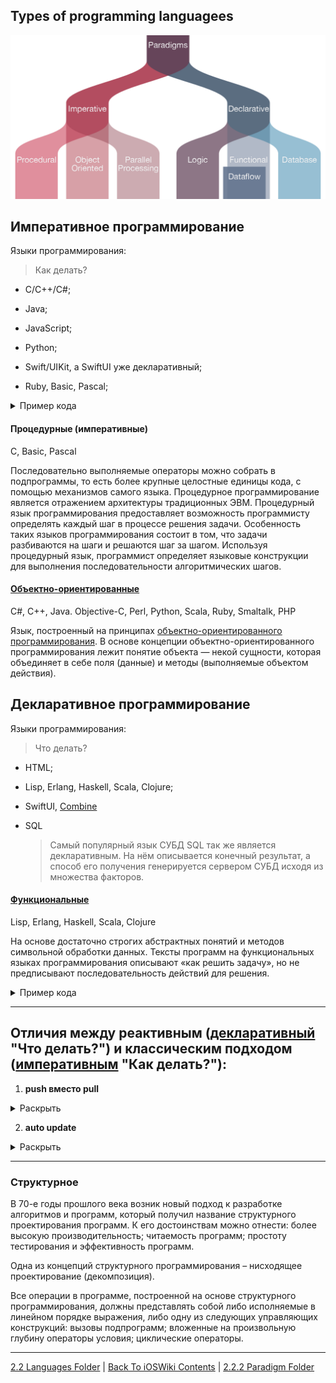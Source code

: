 ## Types of programming languagees

![Paradigms](https://github.com/eldaroid/pictures/blob/master/iOSWiki/DesignPatterns/Paradigms.png?raw=true)

## Императивное программирование

Языки программирования:

> Как делать?

* C/C++/C#;

* Java;

* JavaScript;

* Python; 

* Swift/UIKit, а SwiftUI уже декларативный;

* Ruby, Basic, Pascal;

<details><summary>Пример кода</summary>
<p>

```swift
private func fetchData(from url: URL, completion: @escaping ([User]) -> Void) {
    let dataTask = URLSession.shared.dataTask(with: url) { data, _, error in
        if let _ = error {
            completion([])
        }
        guard let data = data else {
            return completion([])
        }    
        do {
            let decoder = JSONDecoder()
            let users = try decoder.decode([User].self, from: data)
            DispatchQueue.main.async {
                completion(users)
            }
        } catch {
            completion([])
        }
    }
    
    dataTask.resume()
}
```

</p>
</details>

#### Процедурные (императивные)

C, Basic, Pascal

Последовательно выполняемые операторы можно собрать в подпрограммы, то есть более крупные целостные единицы кода, с помощью механизмов самого языка. Процедурное программирование является отражением архитектуры традиционных ЭВМ. Процедурный язык программирования предоставляет возможность программисту определять каждый шаг в процессе решения задачи. Особенность таких языков программирования состоит в том, что задачи разбиваются на шаги и решаются шаг за шагом. Используя процедурный язык, программист определяет языковые конструкции для выполнения последовательности алгоритмических шагов.

#### [Объектно-ориентированные](./2.2.2%20Paradigm/2.2.2.2%20Imperative/2.2.2.2.2%20OOP.md)

C#, C++, Java. Objective-C, Perl, Python, Scala, Ruby, Smaltalk, PHP

Язык, построенный на принципах [объектно-ориентированного программирования](./2.2.2%20Paradigm/2.2.2.2%20Imperative/2.2.2.2.2%20OOP.md). В основе концепции объектно-ориентированного программирования лежит понятие объекта — некой сущности, которая объединяет в себе поля (данные) и методы (выполняемые объектом действия).

## Декларативное программирование

Языки программирования:

> Что делать?

* HTML;

* Lisp, Erlang, Haskell, Scala, Clojure;

* SwiftUI, [Combine](/4%20Linkage/4.1%20Frameworks/4.1.4%20Combine/)

* SQL

    > Самый популярный язык СУБД SQL так же является декларативным. На нём описывается конечный результат, а способ его получения генерируется сервером СУБД исходя из множества факторов.

#### [Функциональные](./2.2.2%20Paradigm/2.2.2.1%20Declarative/2.2.2.1.1%20FunctionalProgramming(FP).md)

Lisp, Erlang, Haskell, Scala, Clojure

На основе достаточно строгих абстрактных понятий и методов символьной обработки данных. Тексты программ на функциональных языках программирования описывают «как решить задачу», но не предписывают последовательность действий для решения.


<details><summary>Пример кода</summary>
<p>

```swift
private func fetchData(from url: URL) -> AnyPublisher<[User], Never> {
     URLSession.shared.dataTaskPublisher(for: url)
        .map { $0.data }
        .decode(type: [User].self, decoder: JSONDecoder())
        .receive(on: DispatchQueue.main)
        .replaceError(with: [])
        .eraseToAnyPublisher()
}
```

</p>
</details>

-----

## Отличия между реактивным ([декларативный](./2.2.2%20Paradigm/2.2.2.1%20Declarative/) "Что делать?") и классическим подходом ([императивным](./2.2.2%20Paradigm/2.2.2.2%20Imperative/) "Как делать?"):

1) **push вместо pull**

<details><summary>Раскрыть</summary>
<p>

Разница в том, как именно мы работаем с данными. Вместо самостоятельного извлечения каких-либо данных (например, из массива или UserDefaults), мы пишем код таким образом, чтобы **объект сам отправлял актуальные на текущий момент данные, а также все последующие изменения**.

Другими словами, массив (или сервис) перестает быть статичным набором элементов и превращается в поток данных, который сам отправляет содержащиеся в нем элементы один за другим.

</p>
</details>

2) **auto update**

<details><summary>Раскрыть</summary>
<p>

В [императивном](./2.2.2%20Paradigm/2.2.2.2%20Imperative/) подходе нам надо самостоятельно следить за данными: проверять на актуальность и обновлять.

В реактивном подходе данные всегда будут в консистентном виде.

Например, в социальной сети для авторизованного пользователя могут быть доступны функции, недоступные анонимному пользователю. А также в зависимости от состояния может по-разному выглядеть интерфейс.

Смена статуса авторизации может произойти на одном табе, а перерисовать экраны мы должны во всем приложении. Пользователь может разлогиниться самостоятельно, а также его может выкинуть система, если, допустим, «протухнет» токен. Что делать?

В императивном подходе без использования паттерна наблюдателя у нас был бы сервис с таймером, время от времени проверяющий статус пользователя. Как только статус изменится, мы бы сохранили его и принудительно перерисовали интерфейс, начав заново опрашивать сервис о статусе. В этом случае мы похожи на ослика из Шрека: «А сейчас? Уже можно? Может, пора?».

В реактивном подходе мы бы просто подписались на изменения в сервисе на нужных экранах и перерисовывали интерфейс при необходимости.

Примером из мира iOS-разработки может послужить переход от MRC к ARC — когда было необходимо самостоятельно следить за количеством сильных ссылок на объект и вызывать методы retain / release.

</p>
</details>

----

### Структурное

В 70-е годы прошлого века возник новый подход к разработке алгоритмов и программ, который получил название структурного проектирования программ. К его достоинствам можно отнести: более высокую производительность; читаемость программ; простоту тестирования и эффективность программ.

Одна из концепций структурного программирования – нисходящее проектирование (декомпозиция).

Все операции в программе, построенной на основе структурного
программирования, должны представлять собой либо исполняемые в
линейном порядке выражения, либо одну из следующих управляющих
конструкций: вызовы подпрограмм; вложенные на произвольную глубину операторы условия; циклические операторы. 

---

[2.2 Languages Folder](../2.1%20Algoritms/) | [Back To iOSWiki Contents](https://github.com/eldaroid/iOSWiki) | [2.2.2 Paradigm Folder](./2.2.2%20Paradigm/)
